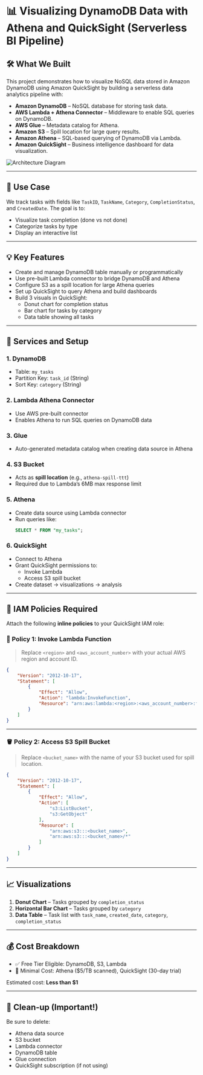 
# 📊 Visualizing DynamoDB Data with Athena and QuickSight (Serverless BI Pipeline)

## 🛠️ What We Built

This project demonstrates how to visualize NoSQL data stored in Amazon DynamoDB using Amazon QuickSight by building a serverless data analytics pipeline with:

- **Amazon DynamoDB** – NoSQL database for storing task data.
- **AWS Lambda + Athena Connector** – Middleware to enable SQL queries on DynamoDB.
- **AWS Glue** – Metadata catalog for Athena.
- **Amazon S3** – Spill location for large query results.
- **Amazon Athena** – SQL-based querying of DynamoDB via Lambda.
- **Amazon QuickSight** – Business intelligence dashboard for data visualization.

![Architecture Diagram](./path-to-your-diagram.png)

---

## 🎯 Use Case

We track tasks with fields like `TaskID`, `TaskName`, `Category`, `CompletionStatus`, and `CreatedDate`. The goal is to:

- Visualize task completion (done vs not done)
- Categorize tasks by type
- Display an interactive list

---

## 💡 Key Features

- Create and manage DynamoDB table manually or programmatically
- Use pre-built Lambda connector to bridge DynamoDB and Athena
- Configure S3 as a spill location for large Athena queries
- Set up QuickSight to query Athena and build dashboards
- Build 3 visuals in QuickSight:
  - Donut chart for completion status
  - Bar chart for tasks by category
  - Data table showing all tasks

---

## 🧰 Services and Setup

### 1. **DynamoDB**
- Table: `my_tasks`
- Partition Key: `task_id` (String)
- Sort Key: `category` (String)

### 2. **Lambda Athena Connector**
- Use AWS pre-built connector
- Enables Athena to run SQL queries on DynamoDB data

### 3. **Glue**
- Auto-generated metadata catalog when creating data source in Athena

### 4. **S3 Bucket**
- Acts as **spill location** (e.g., `athena-spill-ttt`)
- Required due to Lambda’s 6MB max response limit

### 5. **Athena**
- Create data source using Lambda connector
- Run queries like:
  ```sql
  SELECT * FROM "my_tasks";
  ```

### 6. **QuickSight**
- Connect to Athena
- Grant QuickSight permissions to:
  - Invoke Lambda
  - Access S3 spill bucket
- Create dataset → visualizations → analysis

---

## 🔐 IAM Policies Required

Attach the following **inline policies** to your QuickSight IAM role:

### 🧩 Policy 1: Invoke Lambda Function

> Replace `<region>` and `<aws_account_number>` with your actual AWS region and account ID.

```json
{
    "Version": "2012-10-17",
    "Statement": [
        {
            "Effect": "Allow",
            "Action": "lambda:InvokeFunction",
            "Resource": "arn:aws:lambda:<region>:<aws_account_number>:function:athenafederatedcatalog_mydynamodb"
        }
    ]
}
```

---

### 🪣 Policy 2: Access S3 Spill Bucket

> Replace `<bucket_name>` with the name of your S3 bucket used for spill location.

```json
{
    "Version": "2012-10-17",
    "Statement": [
        {
            "Effect": "Allow",
            "Action": [
                "s3:ListBucket",
                "s3:GetObject"
            ],
            "Resource": [
                "arn:aws:s3:::<bucket_name>",
                "arn:aws:s3:::<bucket_name>/*"
            ]
        }
    ]
}
```

---

## 📈 Visualizations

1. **Donut Chart** – Tasks grouped by `completion_status`
2. **Horizontal Bar Chart** – Tasks grouped by `category`
3. **Data Table** – Task list with `task_name`, `created_date`, `category`, `completion_status`

---

## 💰 Cost Breakdown

- ✅ Free Tier Eligible: DynamoDB, S3, Lambda
- 💸 Minimal Cost: Athena ($5/TB scanned), QuickSight (30-day trial)

Estimated cost: **Less than $1**

---

## 🧹 Clean-up (Important!)

Be sure to delete:
- Athena data source
- S3 bucket
- Lambda connector
- DynamoDB table
- Glue connection
- QuickSight subscription (if not using)

